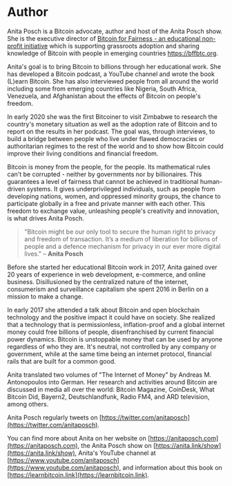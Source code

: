 
# Author

Anita Posch is a Bitcoin advocate, author and host of the Anita Posch show. She is the executive director of [Bitcoin for Fairness - an educational non-profit initiative](https://bffbtc.org) which is supporting grassroots adoption and sharing knowledge of Bitcoin with people in emerging countries https://bffbtc.org.

Anita's goal is to bring Bitcoin to billions through her educational work. She has developed a Bitcoin podcast, a YouTube channel and wrote the book (L)earn Bitcoin. She has also interviewed people from all around the world including some from emerging countries like Nigeria, South Africa, Venezuela, and Afghanistan about the effects of Bitcoin on people's freedom.

In early 2020 she was the first Bitcoiner to visit Zimbabwe to research the country's monetary situation as well as the adoption rate of Bitcoin and to report on the results in her podcast. The goal was, through interviews, to build a bridge between people who live under flawed democracies or authoritarian regimes to the rest of the world and to show how Bitcoin could improve their living conditions and financial freedom.

Bitcoin is money from the people, for the people. Its mathematical rules can't be corrupted - neither by governments nor by billionaires. This guarantees a level of fairness that cannot be achieved in traditional human-driven systems. It gives underprivileged individuals, such as people from developing nations, women, and oppressed minority groups, the chance to participate globally in a free and private manner with each other. This freedom to exchange value, unleashing people's creativity and innovation, is what drives Anita Posch.

> "Bitcoin might be our only tool to secure the human right to privacy and freedom of transaction. It’s a medium of liberation for billions of people and a defence mechanism for privacy in our ever more digital lives." – **Anita Posch**

Before she started her educational Bitcoin work in 2017, Anita gained over 20 years of experience in web development, e-commerce, and online business. Disillusioned by the centralized nature of the internet, consumerism and surveillance capitalism she spent 2016 in Berlin on a mission to make a change.

In early 2017 she attended a talk about Bitcoin and open blockchain technology and the positive impact it could have on society. She realized that a technology that is permissionless, inflation-proof and a global internet money could free billions of people, disenfranchised by current financial power dynamics. Bitcoin is unstoppable money that can be used by anyone regardless of who they are. It's neutral, not controlled by any company or government, while at the same time being an internet protocol, financial rails that are built for a common good.

Anita translated two volumes of "The Internet of Money" by Andreas M. Antonopoulos into German. Her research and activities around Bitcoin are discussed in media all over the world: Bitcoin Magazine, CoinDesk, What Bitcoin Did, Bayern2, Deutschlandfunk, Radio FM4, and ARD television, among others.

Anita Posch regularly tweets on [https://twitter.com/anitaposch](https://twitter.com/anitaposch).

You can find more about Anita on her website on [https://anitaposch.com](https://anitaposch.com), the Anita Posch show on [https://anita.link/show](https://anita.link/show), Anita's YouTube channel at [https://www.youtube.com/anitaposch](https://www.youtube.com/anitaposch), and information about this book on [https://learnbitcoin.link](https://learnbitcoin.link).
